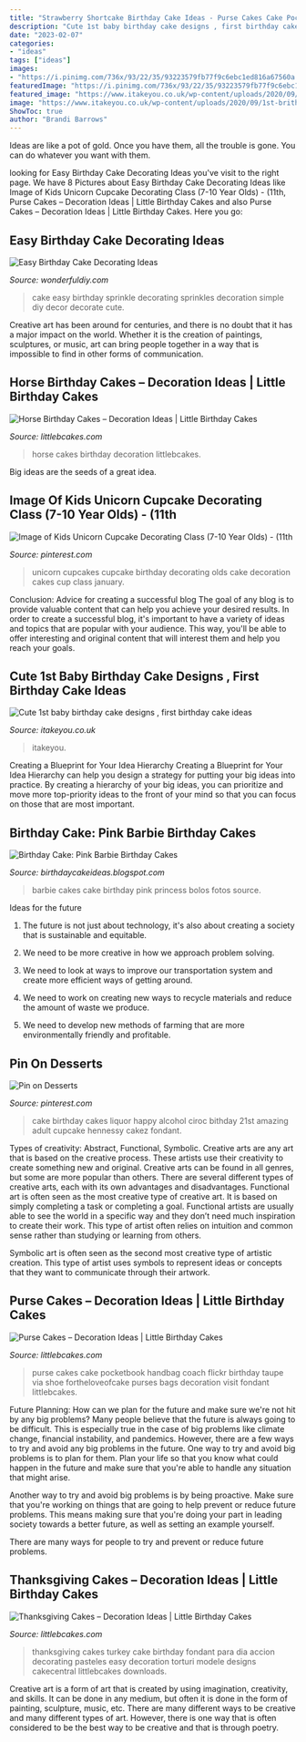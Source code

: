 ```yaml
---
title: "Strawberry Shortcake Birthday Cake Ideas - Purse Cakes Cake Pocketbook Handbag Coach Flickr Birthday Taupe Via Shoe Fortheloveofcake Purses Bags Decoration Visit Fondant Littlebcakes"
description: "Cute 1st baby birthday cake designs , first birthday cake ideas"
date: "2023-02-07"
categories:
- "ideas"
tags: ["ideas"]
images:
- "https://i.pinimg.com/736x/93/22/35/93223579fb77f9c6ebc1ed816a67560a.jpg"
featuredImage: "https://i.pinimg.com/736x/93/22/35/93223579fb77f9c6ebc1ed816a67560a.jpg"
featured_image: "https://www.itakeyou.co.uk/wp-content/uploads/2020/09/1st-brithday-cake-2-531x1024.jpg"
image: "https://www.itakeyou.co.uk/wp-content/uploads/2020/09/1st-brithday-cake-2-531x1024.jpg"
ShowToc: true
author: "Brandi Barrows"
---
```



Ideas are like a pot of gold. Once you have them, all the trouble is gone. You can do whatever you want with them.

	

		
looking for Easy Birthday Cake Decorating Ideas you've visit to the right page. We have 8 Pictures about Easy Birthday Cake Decorating Ideas like Image of Kids Unicorn Cupcake Decorating Class (7-10 Year Olds) - (11th, Purse Cakes – Decoration Ideas | Little Birthday Cakes and also Purse Cakes – Decoration Ideas | Little Birthday Cakes. Here you go:
		
    
## Easy Birthday Cake Decorating Ideas

<img loading=lazy src="http://cdn.wonderfuldiy.com/wp-content/uploads/2016/01/sprinkle-cake.jpg" onerror="this.onerror=null;this.src='https://tse1.mm.bing.net/th?id=OIP.UlTltlfKc04ABGt9ej9IXAHaE7&amp;pid=15.1';" alt="Easy Birthday Cake Decorating Ideas">

_Source: wonderfuldiy.com_

>cake easy birthday sprinkle decorating sprinkles decoration simple diy decor decorate cute. 

	

Creative art has been around for centuries, and there is no doubt that it has a major impact on the world. Whether it is the creation of paintings, sculptures, or music, art can bring people together in a way that is impossible to find in other forms of communication.

    
## Horse Birthday Cakes – Decoration Ideas | Little Birthday Cakes

<img loading=lazy src="http://www.littlebcakes.com/wp-content/uploads/2014/01/Horse-Cakes-Pictures.jpg" onerror="this.onerror=null;this.src='https://tse3.mm.bing.net/th?id=OIP.smxNb7viHgNo-FelcJS1wwHaGP&amp;pid=15.1';" alt="Horse Birthday Cakes – Decoration Ideas | Little Birthday Cakes">

_Source: littlebcakes.com_

>horse cakes birthday decoration littlebcakes. 

	

Big ideas are the seeds of a great idea.

    
## Image Of Kids Unicorn Cupcake Decorating Class (7-10 Year Olds) - (11th

<img loading=lazy src="https://i.pinimg.com/736x/93/22/35/93223579fb77f9c6ebc1ed816a67560a.jpg" onerror="this.onerror=null;this.src='https://tse2.mm.bing.net/th?id=OIP.acPvUtXwEF9L-9rnNr6ItgHaJ3&amp;pid=15.1';" alt="Image of Kids Unicorn Cupcake Decorating Class (7-10 Year Olds) - (11th">

_Source: pinterest.com_

>unicorn cupcakes cupcake birthday decorating olds cake decoration cakes cup class january. 

	

Conclusion: Advice for creating a successful blog
The goal of any blog is to provide valuable content that can help you achieve your desired results. In order to create a successful blog, it's important to have a variety of ideas and topics that are popular with your audience. This way, you'll be able to offer interesting and original content that will interest them and help you reach your goals.

    
## Cute 1st Baby Birthday Cake Designs , First Birthday Cake Ideas

<img loading=lazy src="https://www.itakeyou.co.uk/wp-content/uploads/2020/09/1st-brithday-cake-2-531x1024.jpg" onerror="this.onerror=null;this.src='https://tse4.mm.bing.net/th?id=OIP.g5h6iL6hgdzmWbJWFY47UgHaOS&amp;pid=15.1';" alt="Cute 1st baby birthday cake designs , first birthday cake ideas">

_Source: itakeyou.co.uk_

>itakeyou. 

	

Creating a Blueprint for Your Idea Hierarchy
Creating a Blueprint for Your Idea Hierarchy can help you design a strategy for putting your big ideas into practice. By creating a hierarchy of your big ideas, you can prioritize and move more top-priority ideas to the front of your mind so that you can focus on those that are most important.

    
## Birthday Cake: Pink Barbie Birthday Cakes

<img loading=lazy src="http://1.bp.blogspot.com/-X9N06yIa9yg/TWGtyyfHiZI/AAAAAAAAC8g/Ds6W8UgkLco/s1600/pink-barbie-birhtday-cake.jpg" onerror="this.onerror=null;this.src='https://tse1.mm.bing.net/th?id=OIP.9S-yB5Oj2gQmrnpufPC47wAAAA&amp;pid=15.1';" alt="Birthday Cake: Pink Barbie Birthday Cakes">

_Source: birthdaycakeideas.blogspot.com_

>barbie cakes cake birthday pink princess bolos fotos source. 

	

Ideas for the future
1. The future is not just about technology, it's also about creating a society that is sustainable and equitable.
2. We need to be more creative in how we approach problem solving.

3. We need to look at ways to improve our transportation system and create more efficient ways of getting around.

4. We need to work on creating new ways to recycle materials and reduce the amount of waste we produce.

5. We need to develop new methods of farming that are more environmentally friendly and profitable.

    
## Pin On Desserts

<img loading=lazy src="https://i.pinimg.com/736x/72/5f/34/725f347f9c35a00750cc781b82b961c1--ciroc-cake-nd-birthday.jpg" onerror="this.onerror=null;this.src='https://tse4.mm.bing.net/th?id=OIP.rTOzpeqMdX5otrMkGhEWYwHaNd&amp;pid=15.1';" alt="Pin on Desserts">

_Source: pinterest.com_

>cake birthday cakes liquor happy alcohol ciroc bithday 21st amazing adult cupcake hennessy cakez fondant. 

	

Types of creativity: Abstract, Functional, Symbolic.
Creative arts are any art that is based on the creative process. These artists use their creativity to create something new and original. Creative arts can be found in all genres, but some are more popular than others. There are several different types of creative arts, each with its own advantages and disadvantages.
Functional art is often seen as the most creative type of creative art. It is based on simply completing a task or completing a goal. Functional artists are usually able to see the world in a specific way and they don’t need much inspiration to create their work. This type of artist often relies on intuition and common sense rather than studying or learning from others.

 Symbolic art is often seen as the second most creative type of artistic creation. This type of artist uses symbols to represent ideas or concepts that they want to communicate through their artwork.

    
## Purse Cakes – Decoration Ideas | Little Birthday Cakes

<img loading=lazy src="http://www.littlebcakes.com/wp-content/uploads/2014/02/Purse-Cakes.jpg" onerror="this.onerror=null;this.src='https://tse3.mm.bing.net/th?id=OIP.9toUddG9SL1CGWPJv5AxggHaID&amp;pid=15.1';" alt="Purse Cakes – Decoration Ideas | Little Birthday Cakes">

_Source: littlebcakes.com_

>purse cakes cake pocketbook handbag coach flickr birthday taupe via shoe fortheloveofcake purses bags decoration visit fondant littlebcakes. 

	

Future Planning: How can we plan for the future and make sure we're not hit by any big problems?
Many people believe that the future is always going to be difficult. This is especially true in the case of big problems like climate change, financial instability, and pandemics. However, there are a few ways to try and avoid any big problems in the future. 
One way to try and avoid big problems is to plan for them. Plan your life so that you know what could happen in the future and make sure that you're able to handle any situation that might arise. 

Another way to try and avoid big problems is by being proactive. Make sure that you're working on things that are going to help prevent or reduce future problems. This means making sure that you're doing your part in leading society towards a better future, as well as setting an example yourself. 

There are many ways for people to try and prevent or reduce future problems.

    
## Thanksgiving Cakes – Decoration Ideas | Little Birthday Cakes

<img loading=lazy src="http://www.littlebcakes.com/wp-content/uploads/2014/05/Thanksgiving-Cakes-Pictures-1024x768.jpg" onerror="this.onerror=null;this.src='https://tse2.mm.bing.net/th?id=OIP.6lTcLtgLfUi9ETMnHcMQigHaFj&amp;pid=15.1';" alt="Thanksgiving Cakes – Decoration Ideas | Little Birthday Cakes">

_Source: littlebcakes.com_

>thanksgiving cakes turkey cake birthday fondant para dia accion decorating pasteles easy decoration torturi modele designs cakecentral littlebcakes downloads. 

	

Creative art is a form of art that is created by using imagination, creativity, and skills. It can be done in any medium, but often it is done in the form of painting, sculpture, music, etc. There are many different ways to be creative and many different types of art. However, there is one way that is often considered to be the best way to be creative and that is through poetry.

